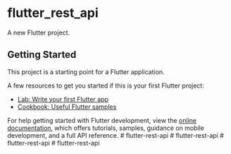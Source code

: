 # flutter_rest_api

A new Flutter project.

## Getting Started

This project is a starting point for a Flutter application.

A few resources to get you started if this is your first Flutter project:

- [Lab: Write your first Flutter app](https://docs.flutter.dev/get-started/codelab)
- [Cookbook: Useful Flutter samples](https://docs.flutter.dev/cookbook)

For help getting started with Flutter development, view the
[online documentation](https://docs.flutter.dev/), which offers tutorials,
samples, guidance on mobile development, and a full API reference.
#   f l u t t e r - r e s t - a p i  
 #   f l u t t e r - r e s t - a p i  
 #   f l u t t e r - r e s t - a p i  
 #   f l u t t e r - r e s t - a p i  
 